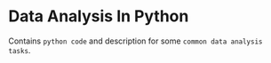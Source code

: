 # Data Analysis In Python
Contains `python code` and description for some `common data analysis tasks`.

